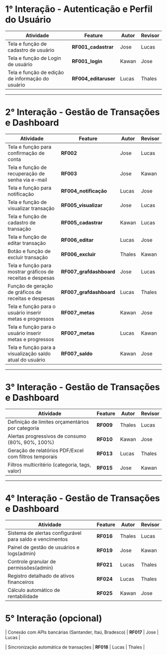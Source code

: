 # 1° Interação - Autenticação e Perfil do Usuário

| Atividade                                        | Feature               | Autor  | Revisor |
|--------------------------------------------------|-----------------------|--------|---------|
| Tela e função de cadastro de usuário             | **RF001_cadastrar**   | Jose   | Lucas   |
| Tela e função de Login de usuário                | **RF001_login**       | Kawan  | Jose    |
| Tela e função de edição de informação do usuário | **RF004_editaruser**  | Lucas  | Thales  |


----

# 2° Interação - Gestão de Transações e **Dashboard**

| Atividade                                                  | Feature                 | Autor  | Revisor |
|------------------------------------------------------------|-------------------------|--------|---------|
| Tela e função para confirmação de conta                    | **RF002**               | Jose   | Lucas   |
| Tela e função de recuperação de senha via e-mail           | **RF003**               | Jose   | Kawan   |
| Tela e função para notificação                             | **RF004_notificação**   | Lucas  | Jose    |
| Tela e função de visualizar transação                      | **RF005_visualizar**    | Jose   | Lucas   |
| Tela e função de cadastro de transação                     | **RF005_cadastrar**     | Kawan  | Lucas   |
| Tela e função de editar transação                          | **RF006_editar**        | Lucas  | Jose    |
| Botão e função de excluir transação                        | **RF006_excluir**       | Thales | Kawan   |
| Tela e função para mostrar gráficos de receitas e despesas | **RF007_grafdashboard** | Jose   | Lucas   | 
| Função de geração de gráficos de receitas e despesas       | **RF007_grafdashboard** | Lucas  | Thales  |
| Tela e função para o usuário inserir metas e progressos    | **RF007_metas**         | Kawan  | Jose    |
| Tela e função para o usuário inserir metas e progressos    | **RF007_metas**         | Lucas  | Kawan   |
| Tela e função para a visualização saldo atual do usuário   | **RF007_saldo**         | Kawan  | Jose    |

----

# 3° Interação - Gestão de Transações e **Dashboard**

| Atividade                                                  | Feature                 | Autor  | Revisor |
|------------------------------------------------------------|-------------------------|--------|---------|
| Definição de limites orçamentários por categoria           | **RF009**               | Thales | Lucas   |
| Alertas progressivos de consumo (80%, 90%, 100%)           | **RF010**               | Kawan  | Jose    |
| Geração de relatórios PDF/Excel com filtros temporais      | **RF013**               | Lucas  | Thales  |
| Filtros multicritério (categoria, tags, valor)             | **RF015**               | Jose   | Kawan   | 

----

# 4° Interação - Gestão de Transações e **Dashboard**

| Atividade                                                  | Feature                 | Autor  | Revisor |
|------------------------------------------------------------|-------------------------|--------|---------|
| Sistema de alertas configurável para saldo e vencimentos   | **RF016**               | Thales | Lucas   |
| Painel de gestão de usuários e logs(admin)                 | **RF019**               | Jose   | Kawan   |
| Controle granular de permissões(admin)                     | **RF021**               | Lucas  | Thales  |
| Registro detalhado de ativos financeiros                   | **RF024**               | Lucas  | Thales  |
| Cálculo automático de rentabilidade                        | **RF025**               | Kawan  | Jose    | 

# 5° Interação (opcional)

| Conexão com APIs bancárias (Santander, Itaú, Bradesco)     | **RF017**               | Jose   | Lucas   |

| Sincronização automática de transações                     | **RF018**               | Lucas  | Thales  |

